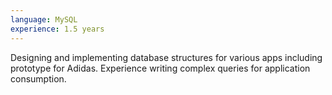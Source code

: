 ```yaml
---
language: MySQL
experience: 1.5 years
---
```


Designing and implementing database structures for various apps including prototype for Adidas. Experience writing complex queries for application consumption.